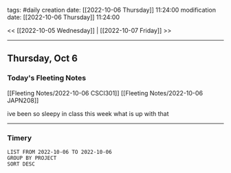 tags: #daily
creation date: [[2022-10-06 Thursday]] 11:24:00
modification date: [[2022-10-06 Thursday]] 11:24:00

<< [[2022-10-05 Wednesday]] | [[2022-10-07 Friday]] >> 

---

## Thursday, Oct 6

### Today's Fleeting Notes
[[Fleeting Notes/2022-10-06 CSCI301]]
[[Fleeting Notes/2022-10-06 JAPN208]]

ive been so sleepy in class this week what is up with that


---

### Timery
```toggl
LIST FROM 2022-10-06 TO 2022-10-06
GROUP BY PROJECT
SORT DESC
```
